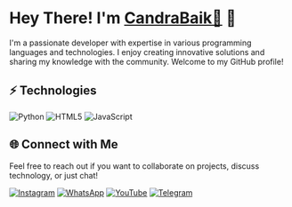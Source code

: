 # Hey There! I'm [CandraBaik🥀](https://github.com/xhenzo) 👋

I'm a passionate developer with expertise in various programming languages and technologies. I enjoy creating innovative solutions and sharing my knowledge with the community. Welcome to my GitHub profile!

## ⚡ Technologies

![Python](https://img.shields.io/badge/-Python-black?style=flat-square&logo=Python)
![HTML5](https://img.shields.io/badge/-HTML5-E34F26?style=flat-square&logo=html5&logoColor=white)
![JavaScript](https://img.shields.io/badge/-JavaScript-black?style=flat-square&logo=javascript)

## 🌐 Connect with Me

Feel free to reach out if you want to collaborate on projects, discuss technology, or just chat!

[![Instagram](https://img.shields.io/badge/-Instagram-%23E4405F?style=flat&logo=instagram&logoColor=white)](https://www.instagram.com/rozhak_official)
[![WhatsApp](https://img.shields.io/badge/-WhatsApp-%23232D25?style=flat&logo=whatsapp&logoColor=white)](https://wa.me/6285321859292)
[![YouTube](https://img.shields.io/badge/-YouTube-%23FF0000?style=flat&logo=youtube&logoColor=white)](https://www.youtube.com/c/xcdreal)
[![Telegram](https://img.shields.io/badge/-Telegram-0088CC?style=flat&logo=telegram&logoColor=white)](https://t.me/xcdreal)
